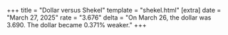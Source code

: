 +++
title = "Dollar versus Shekel"
template = "shekel.html"
[extra]
date = "March 27, 2025"
rate = "3.676"
delta = "On March 26, the dollar was 3.690. The dollar became 0.371% weaker."
+++
